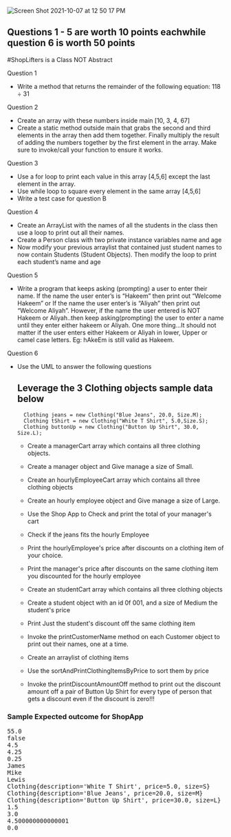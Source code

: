 ![Screen Shot 2021-10-07 at 12 50 17 PM](https://user-images.githubusercontent.com/10773482/136432896-def73172-8cb3-44e0-abcd-28e403a44cc3.png)

## Questions 1 - 5 are worth 10 points eachwhile question 6 is worth 50 points

#ShopLifters is a Class NOT Abstract

Question 1 
- Write a method that returns the remainder of the following equation:  118 ÷ 31

Question 2 
- Create an array with these numbers  inside main  [10, 3, 4, 67]
- Create a static method outside main that grabs the second and third elements in the array then add them together. Finally multiply the result of adding the numbers together by the first element in the array. Make sure to invoke/call your function to ensure it works.

Question 3 
- Use a for loop to print each value in this array [4,5,6]  except the last element in the array.
- Use while loop to square every element in the same array [4,5,6] 
-  Write a test case for question B

Question 4 
- Create an ArrayList with the names of all the students in the class then use a loop to print out all their names. 
- Create a Person class with two private instance variables name and age
- Now modify your previous arraylist that contained just student names to now contain Students (Student Objects). Then modify the loop to print each student’s name and age


Question 5 
- Write a program that keeps asking (prompting) a user to enter their name. If the name the user enter’s is “Hakeem” then print out “Welcome Hakeem” or If the name the user enter’s is “Aliyah” then print out “Welcome Aliyah”. However, if the name the user entered is NOT Hakeem or Aliyah..then keep asking(prompting) the user to enter a name until they enter either hakeem or Aliyah. One more thing...It should not matter if  the user enters either Hakeem or Aliyah in lower, Upper or camel case letters. Eg: hAkeEm is still valid as Hakeem. 




Question 6
- Use the UML to answer the following questions


   ## Leverage the 3 Clothing objects sample data below

        Clothing jeans = new Clothing("Blue Jeans", 20.0, Size.M);
        Clothing tShirt = new Clothing("White T Shirt", 5.0,Size.S);
        Clothing buttonUp = new Clothing("Button Up Shirt", 30.0, Size.L);
      

  - Create a managerCart array which contains all three clothing objects.

  - Create a manager object and Give manage a size of Small.

  - Create an hourlyEmployeeCart array which contains all three clothing objects

  - Create an hourly employee object and Give manage a size of Large.

  - Use the Shop App to Check and print the total of your manager's cart

  - Check if the jeans fits the hourly Employee

  - Print the hourlyEmployee's price after discounts on a clothing item of your choice.

  - Print the manager's price after discounts on the same clothing item you discounted for the hourly employee

  - Create an studentCart array which contains all three clothing objects

  - Create a student object with an id 0f 001, and a size of Medium the student's price
     
  - Print Just the student's discount off the same clothing item
    
  - Invoke the printCustomerName method on each Customer object to print out their names, one at a time.
  - Create an arraylist of clothing items
  - Use the sortAndPrintClothingItemsByPrice to sort them by price
  - Invoke the printDiscountAmountOff method to print out the discount amount off a pair of Button Up Shirt for every type of person that gets a discount even if the discount is zero!!!





### Sample Expected outcome for ShopApp
<pre>
55.0
false
4.5
4.25
0.25
James
Mike
Lewis
Clothing{description='White T Shirt', price=5.0, size=S}
Clothing{description='Blue Jeans', price=20.0, size=M}
Clothing{description='Button Up Shirt', price=30.0, size=L}
1.5
3.0
4.500000000000001
0.0
</pre>

